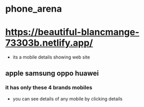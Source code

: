 # phone_arena
# https://beautiful-blancmange-73303b.netlify.app/
- its a mobile details showing web site
## apple samsung oppo huawei 
### it has only these 4 brands mobiles
- you can see details of any mobile by clicking details
